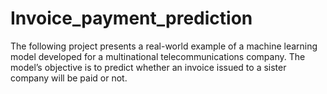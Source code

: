 # Invoice_payment_prediction
The following project presents a real-world example of a machine learning model developed for a multinational telecommunications company. The model’s objective is to predict whether an invoice issued to a sister company will be paid or not.

